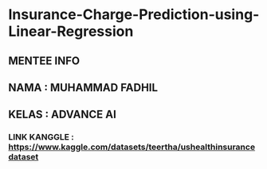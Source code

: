# Insurance-Charge-Prediction-using-Linear-Regression
## MENTEE INFO
## NAMA : MUHAMMAD FADHIL
## KELAS : ADVANCE AI

### LINK KANGGLE : https://www.kaggle.com/datasets/teertha/ushealthinsurancedataset
